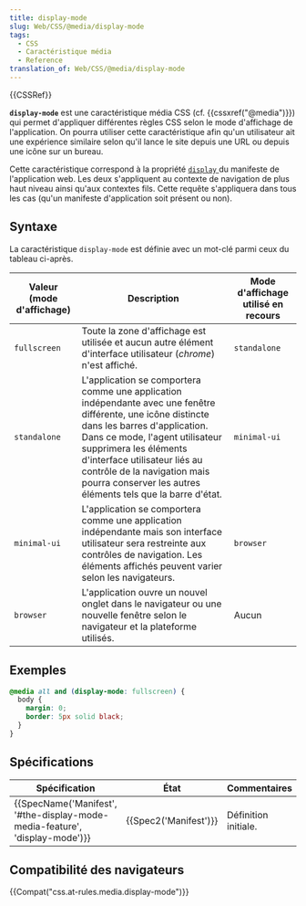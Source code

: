 ```yaml
---
title: display-mode
slug: Web/CSS/@media/display-mode
tags:
  - CSS
  - Caractéristique média
  - Reference
translation_of: Web/CSS/@media/display-mode
---
```

{{CSSRef}}

**`display-mode`** est une caractéristique média CSS (cf. {{cssxref("@media")}}) qui permet d'appliquer différentes règles CSS selon le mode d'affichage de l'application. On pourra utiliser cette caractéristique afin qu'un utilisateur ait une expérience similaire selon qu'il lance le site depuis une URL ou depuis une icône sur un bureau.

Cette caractéristique correspond à la propriété [`display` ](/fr/docs/Web/Manifest#display)du manifeste de l'application web. Les deux s'appliquent au contexte de navigation de plus haut niveau ainsi qu'aux contextes fils. Cette requête s'appliquera dans tous les cas (qu'un manifeste d'application soit présent ou non).

## Syntaxe

La caractéristique `display-mode` est définie avec un mot-clé parmi ceux du tableau ci-après.

| Valeur (mode d'affichage) | Description                                                                                                                                                                                                                                                                                                                            | Mode d'affichage utilisé en recours |
| ------------------------- | -------------------------------------------------------------------------------------------------------------------------------------------------------------------------------------------------------------------------------------------------------------------------------------------------------------------------------------- | ----------------------------------- |
| `fullscreen`              | Toute la zone d'affichage est utilisée et aucun autre élément d'interface utilisateur (_chrome_) n'est affiché.                                                                                                                                                                                                                        | `standalone`                        |
| `standalone`              | L'application se comportera comme une application indépendante avec une fenêtre différente, une icône distincte dans les barres d'application. Dans ce mode, l'agent utilisateur supprimera les éléments d'interface utilisateur liés au contrôle de la navigation mais pourra conserver les autres éléments tels que la barre d'état. | `minimal-ui`                        |
| `minimal-ui`              | L'application se comportera comme une application indépendante mais son interface utilisateur sera restreinte aux contrôles de navigation. Les éléments affichés peuvent varier selon les navigateurs.                                                                                                                                 | `browser`                           |
| `browser`                 | L'application ouvre un nouvel onglet dans le navigateur ou une nouvelle fenêtre selon le navigateur et la plateforme utilisés.                                                                                                                                                                                                         | Aucun                               |

## Exemples

```css
@media all and (display-mode: fullscreen) {
  body {
    margin: 0;
    border: 5px solid black;
  }
}
```

## Spécifications

| Spécification                                                                                        | État                         | Commentaires         |
| ---------------------------------------------------------------------------------------------------- | ---------------------------- | -------------------- |
| {{SpecName('Manifest', '#the-display-mode-media-feature', 'display-mode')}} | {{Spec2('Manifest')}} | Définition initiale. |

## Compatibilité des navigateurs

{{Compat("css.at-rules.media.display-mode")}}
